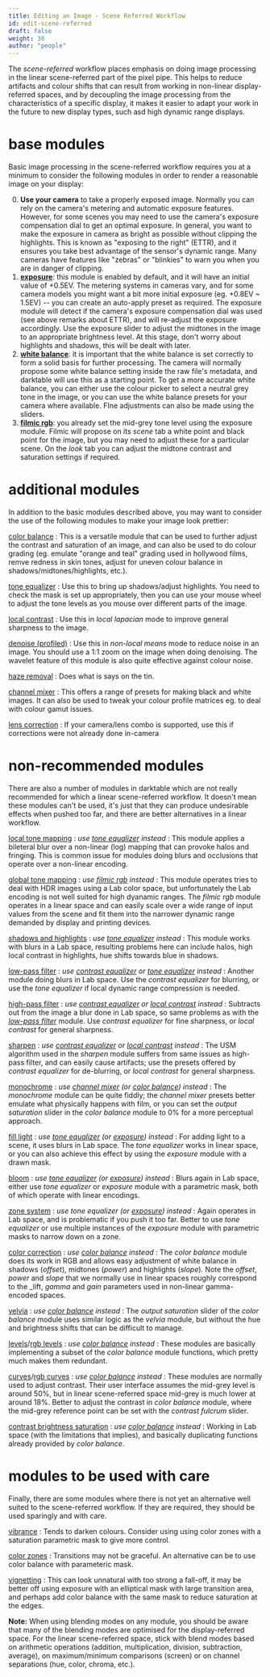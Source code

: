 ```yaml
---
title: Editing an Image - Scene Referred Workflow
id: edit-scene-referred
draft: false
weight: 30
author: "people"
---
```


The _scene-referred_ workflow places emphasis on doing image processing in the linear scene-referred part of the pixel pipe. This helps to reduce artifacts and colour shifts that can result from working in non-linear display-referred spaces, and by decoupling the image processing from the characteristics of a specific display, it makes it easier to adapt your work in the future to new display types, such asd high dynamic range displays.

# base modules
Basic image processing in the scene-referred workflow requires you at a minimum to consider the following modules in order to render a reasonable image on your display:

0. **Use your camera** to take a properly exposed image. Normally you can rely on the camera's metering and automatic exposure features. However, for some scenes you may need to use the camera's exposure compensation dial to get an optimal exposure. In general, you want to make the exposure in camera as bright as possible without clipping the highlights. This is known as "exposing to the right" (ETTR), and it ensures you take best advantage of the sensor's dynamic range. Many cameras have features like "zebras" or "blinkies" to warn you when you are in danger of clipping.
1. [**exposure**](../../module-reference/processing-modules/exposure.md): this module is enabled by default, and it will have an initial value of +0.5EV. The metering systems in cameras vary, and for some camera models you might want a bit more initial exposure (eg. +0.8EV ~ 1.5EV) -- you can create an auto-apply preset as required. The exposure module will detect if the camera's exposure compensation dial was used (see above remarks about ETTR), and will re-adjust the exposure accordingly. Use the exposure slider to adjust the midtones in the image to an appropriate brightness level. At this stage, don't worry about highlights and shadows, this will be dealt with later. 
2. [**white balance**](../../module-reference/processing-modules/white-balance.md): it is important that the white balance is set correctly to form a solid basis for further processing. The camera will normally propose some white balance setting inside the raw file's metadata, and darktable will use this as a starting point. To get a more accurate white balance, you can either use the colour picker to select a neutral grey tone in the image, or you can use the white balance presets for your camera where available. FIne adjustments can also be made using the sliders.
3. [**filmic rgb**](../../module-reference/processing-modules/filmic-rgb.md): you already set the mid-grey tone level using the exposure module. Filmic will propose on its _scene_ tab a white point and black point for the image, but you may need to adjust these for a particular scene. On the _look_ tab you can adjust the midtone contrast and saturation settings if required.


# additional modules
In addition to the basic modules described above, you may want to consider the use of the following modules to make your image look prettier:

[color balance](../../module-reference/processing-modules/color-balance.md)
: This is a versatile module that can be used to further adjust the contrast and saturation of an image, and can also be used to do colour grading (eg. emulate "orange and teal" grading used in hollywood films, remve redness in skin tones, adjust for uneven colour balance in shadows/midtones/highlights, etc.).

[tone equalizer](../../module-reference/processing-modules/tone-equalizer.md)
: Use this to bring up shadows/adjust highlights. You need to check the mask is set up appropriately, then you can use your mouse wheel to adjust the tone levels as you mouse over different parts of the image.

[local contrast](../../module-reference/processing-modules/local-contrast.md)
: Use this in _local lapacian_ mode to improve general sharpness to the image.  

[denoise (profiled)](../../module-reference/processing-modules/denoise-profiled.md)
: Use this in _non-local means_ mode to reduce noise in an image. You should use a 1:1 zoom on the image when doing denoising. The wavelet feature of this module is also quite effective against colour noise. 

[haze removal](../../module-reference/processing-modules/haze-removal.md)
: Does what is says on the tin.

[channel mixer](../../module-reference/processing-modules/channel-mixer.md)
: This offers a range of presets for making black and white images. It can also be used to tweak your colour profile matrices eg. to deal with colour gamut issues.

[lens correction](../../module-reference/processing-modules/lens-correction.md)
: If your camera/lens combo is supported, use this if corrections were not already done in-camera

# non-recommended modules

There are also a number of modules in darktable which are not really recommended for which a linear scene-referred workflow. It doesn't mean these modules can't be used, it's just that they can produce undesirable effects when pushed too far, and there are better alternatives in a linear workflow.

[local tone mapping](../../module-reference/processing-modules/tone-mapping.md)
: _use [tone equalizer](../../module-reference/processing-modules/tone-equalizer.md) instead_
: This module applies a bileteral blur over a non-linear (log) mapping that can provoke halos and fringing. This is common issue for modules doing blurs and occlusions that operate over a non-linear encoding.

[global tone mapping](../../module-reference/processing-modules/global-tone-mapping.md)
: _use [filmic rgb](../../module-reference/processing-modules/filmic-rgb.md) instead_
: This module operates tries to deal with HDR images using a Lab color space, but unfortunately the Lab encoding is not well suited for high dyanamic ranges. The _filmic rgb_ module operates in a linear space and can easily scale over a wide range of input values from the scene and fit them into the narrower dynamic range demanded by display and printing devices.

[shadows and highlights](../../module-reference/processing-modules/shadows-and-highlights.md)
: _use [tone equalizer](../../module-reference/processing-modules/tone-equalizer.md) instead_
: This module works with blurs in a Lab space, resulting problems here can include halos, high local contrast in highlights, hue shifts towards blue in shadows.

[low-pass filter](../../module-reference/processing-modules/lowpass.md)
: _use [contrast equalizer](../../module-reference/processing-modules/contrast-equalizer.md) or [tone equalizer](../../module-reference/processing-modules/tone-equalizer.md) instead_
: Another module doing blurs in Lab space. Use the _contrast equalizer_ for blurring, or use the _tone equalizer_ if local dynamic range compression is needed.

[high-pass filter](../../module-reference/processing-modules/highpass.md)
: _use [contrast equalizer](../../module-reference/processing-modules/contrast-equalizer.md) or [local contrast](../../module-reference/processing-modules/local-contrast.md) instead_
: Subtracts out from the image a blur done in Lab space, so same problems as with the [_low-pass filter_](../../module-reference/processing-modules/lowpass.md) module. Use _contrast equalizer_ for fine sharpness, or _local contrast_ for general sharpness.

[sharpen](../../module-reference/processing-modules/sharpen.md)
: _use [contrast equalizer](../../module-reference/processing-modules/contrast-equalizer.md) or [local contrast](../../module-reference/processing-modules/local-contrast.md) instead_
: The USM algorithm used in the _sharpen_ module suffers from same issues as high-pass filter, and can easily cause artifacts; use the presets offered by _contrast equalizer_ for de-blurring, or _local contrast_ for general sharpness.

[monochrome](../../module-reference/processing-modules/monochrome.md)
: _use [channel mixer](../../module-reference/processing-modules/channel-mizer.md) (or [color balance](../../module-reference/processing-modules/color-balance.md)) instead_
: The _monochrome_ module can be quite fiddly; the _channel mixer_ presets better emulate what physically happens with film, or you can set the _output saturation_ slider in the _color balance_ module to 0% for a more perceptual approach.

[fill light](../../module-reference/processing-modules/fill-light.md)
: _use [tone equalizer](../../module-reference/processing-modules/tone-equalizer.md) (or [exposure](../../module-reference/processing-modules/exposure.md)) instead_
: For adding light to a scene, it uses blurs in Lab space. The _tone equalizer_ works in linear space, or you can also achieve this effect by using the _exposure_ module with a drawn mask.

[bloom](../../module-reference/processing-modules/bloom.md)
: _use [tone equalizer](../../module-reference/processing-modules/tone-equalizer.md) (or [exposure](../../module-reference/processing-modules/exposure.md)) instead_
: Blurs again in Lab space, either use _tone equalizer_ or _exposure_ module with a parametric mask, both of which operate with linear encodings.

[zone system](../../module-reference/processing-modules/zone-system.md)
: _use tone equalizer (or [exposure](../../module-reference/processing-modules/exposure.md)) instead_
: Again operates in Lab space, and is problematic if you push it too far. Better to use _tone equalizer_ or use multiple instances of the _exposure_ module with parametric masks to narrow down on a zone.

[color correction](../../module-reference/processing-modules/color-correction.md)
: _use [color balance](../../module-reference/processing-modules/color-balance.md) instead_
: The _color balance_ module does its work in RGB and allows easy adjustment of white balance in shadows (_offset_), midtones (_power_) and highlights (_slope_). Note the _offset_, _power_ and _slope_ that we normally use in linear spaces roughly correspond to the _lift, _gamma_ and _gain_ parameters used in non-linear gamma-encoded spaces.

[velvia](../../module-reference/processing-modules/velvia.md)
: _use [color balance](../../module-reference/processing-modules/color-balance.md) instead_
: The _output saturation_ slider of the _color balance_ module uses similar logic as the _velvia_ module, but without the hue and brightness shifts that can be difficult to manage.

[levels](../../module-reference/processing-modules/levels.md)/[rgb levels](../../module-reference/processing-modules/rgb-levels.md)
: _use [color balance](../../module-reference/processing-modules/color-balance.md) instead_
: These modules are basically implementing a subset of the _color balance_ module functions, which pretty much makes them redundant.

[curves](../../module-reference/processing-modules/curves.md)/[rgb curves](../../module-reference/processing-modules/rgb-curves.md)
: _use [color balance](../../module-reference/processing-modules/color-balance.md) instead_
: These modules are normally used to adjust contrast. Their user interface assumes the mid-grey level is around 50%, but in linear scene-referred space mid-grey is much lower at around 18%. Better to adjust the contrast in _color balance_ module, where the mid-grey reference point can be set with the _contrast fulcrum_ slider.

[contrast brightness saturation](../../module-reference/processing-modules/contrast-brightness-saturation.md)
: _use [color balance](../../module-reference/processing-modules/color-balance.md) instead_
: Working in Lab space (with the limitations that implies), and basically duplicating functions already provided by _color balance_.

# modules to be used with care

Finally, there are some modules where there is not yet an alternative well suited to the scene-referred workflow. If they are required, they should be used sparingly and with care.

[vibrance](../../module-reference/processing-modules/vibrance.md)
: Tends to darken colours. Consider using using color zones with a saturation parametric mask to give more control.

[color zones](../../module-reference/processing-modules/color-zones.md)
: Transitions may not be graceful. An alternative can be to use color balance with parameteric mask.

[vignetting](../../module-reference/processing-modules/vignetting.md)
: This can look unnatural with too strong a fall-off, it may be better off using exposure with an elliptical mask with large transition area, and perhaps add color balance with the same mask to reduce saturation at the edges.

**Note:** When using blending modes on any module, you should be aware that many of the blending modes are optimised for the display-referred space. For the linear scene-referred space, stick with blend modes based on arithmetic operations (addition, multiplication, division, subtraction, average), on maximum/minimum comparisons (screen) or on channel separations (hue, color, chroma, etc.).

